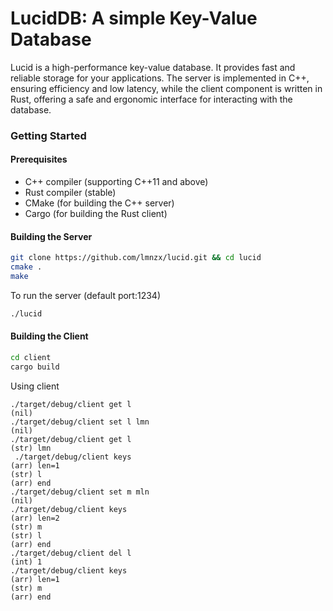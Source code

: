 # LucidDB: A simple Key-Value Database

Lucid is a high-performance key-value database. It provides fast and reliable storage for your applications. The server is implemented in C++, ensuring efficiency and low latency, while the client component is written in Rust, offering a safe and ergonomic interface for interacting with the database.

### Getting Started
#### Prerequisites

- C++ compiler (supporting C++11 and above)
- Rust compiler (stable)
- CMake (for building the C++ server)
- Cargo (for building the Rust client)


#### Building the Server
```bash
git clone https://github.com/lmnzx/lucid.git && cd lucid
cmake .
make
```
To run the server (default port:1234)
```bash
./lucid
```

#### Building the Client
```bash
cd client 
cargo build
```

Using client
```
./target/debug/client get l
(nil)
./target/debug/client set l lmn
(nil)
./target/debug/client get l
(str) lmn
 ./target/debug/client keys
(arr) len=1
(str) l
(arr) end
./target/debug/client set m mln
(nil)
./target/debug/client keys
(arr) len=2
(str) m
(str) l
(arr) end
./target/debug/client del l
(int) 1
./target/debug/client keys
(arr) len=1
(str) m
(arr) end
```
